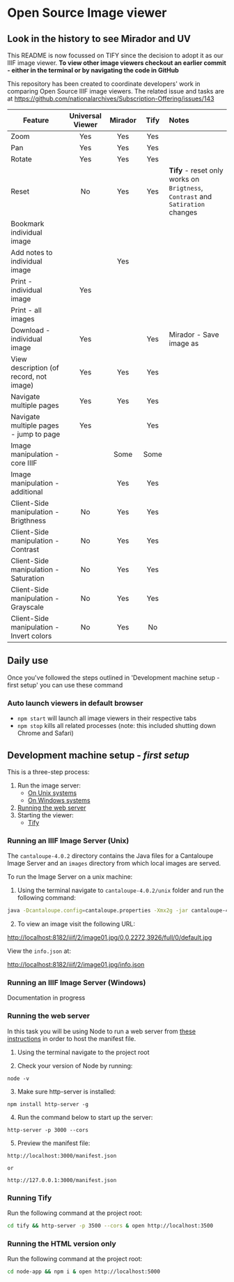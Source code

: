 # Open Source Image viewer

## Look in the history to see Mirador and UV

This README is now focussed on TIFY since the decision to adopt it as our IIIF image viewer. **To view other image viewers checkout an earlier commit - either in the terminal or by navigating the code in GitHub**

This repository has been created to coordinate developers' work in comparing Open Source IIIF image viewers. The related issue and tasks are at https://github.com/nationalarchives/Subscription-Offering/issues/143

| Feature                                   | Universal Viewer  | Mirador   | Tify   | Notes
| -------------                             |:-------------:    | :-:       | :-:    | :----
| Zoom                                      | Yes               |  Yes      | Yes    |
| Pan                                       | Yes               |  Yes      | Yes    |
| Rotate                                    | Yes               |  Yes      | Yes    |
| Reset                                     | No 	            |  Yes      | Yes    |**Tify** - reset only works on `Brigtness`, `Contrast` and `Satiration` changes
| Bookmark individual image                 |                   |           |        |
| Add notes to individual image             |                   |  Yes      |        |
| Print - individual image                  | Yes               |           |        |
| Print - all images                        |                   |           |        |
| Download - individual image               | Yes               |           | Yes    | Mirador - Save image as
| View description (of record, not image)   | Yes               |  Yes      | Yes    |
| Navigate multiple pages                   | Yes               |  Yes      | Yes    |
| Navigate multiple pages - jump to page    | Yes               |           | Yes    |
| Image manipulation - core IIIF            |                   |  Some     | Some   |
| Image manipulation - additional           |                   |  Yes      | Yes    |
| Client-Side manipulation - Brigthness     | No     		    |  Yes      | Yes    |
| Client-Side manipulation - Contrast       | No 		        |  Yes      | Yes    |
| Client-Side manipulation - Saturation     | No		        |  Yes      | Yes    |
| Client-Side manipulation - Grayscale      | No		        |  Yes      | Yes    |
| Client-Side manipulation - Invert colors  | No		        |  Yes      | No     |

## Daily use

Once you've followed the steps outlined in 'Development machine setup - first setup' you can use these command

### Auto launch viewers in default browser

* `npm start` will launch all image viewers in their respective tabs
* `npm stop` kills all related processes (note: this included shutting down Chrome and Safari)

## Development machine setup - _first setup_

This is a three-step process:

1. Run the image server:
	* [On Unix systems](#running-an-iiif-image-server-unix)
	* [On Windows systems](#running-an-iiif-image-server-windows)
2. [Running the web server](#running-the-web-server)
3. Starting the viewer:
	* [Tify](#running-tify)

### Running an IIIF Image Server (Unix)

The `cantaloupe-4.0.2` directory contains the Java files for a Cantaloupe Image Server and an `images` directory from which local images are served. 

To run the Image Server on a unix machine:

1. Using the terminal navigate to `cantaloupe-4.0.2/unix` folder and run the following command:

```bash
java -Dcantaloupe.config=cantaloupe.properties -Xmx2g -jar cantaloupe-4.0.2.war
```

2. To view an image visit the following URL: 

[http://localhost:8182/iiif/2/image01.jpg/0,0,2272,3926/full/0/default.jpg](http://localhost:8182/iiif/2/image01.jpg/0,0,2272,3926/full/0/default.jpg)

View the `info.json` at: 

[http://localhost:8182/iiif/2/image01.jpg/info.json](http://localhost:8182/iiif/2/image01.jpg/info.json)

### Running an IIIF Image Server (Windows)

Documentation in progress

### Running the web server

In this task you will be using Node to run a web server from [these instructions](http://ronallo.com/iiif-workshop-new/preparation/web-server.html#node) in order to host the manifest file.

1. Using the terminal navigate to the project root

2. Check your version of Node by running:
````
node -v
````

3. Make sure http-server is installed:
````
npm install http-server -g
````

4. Run the command below to start up the server:
````
http-server -p 3000 --cors
````

5. Preview the manifest file:
````
http://localhost:3000/manifest.json

or

http://127.0.0.1:3000/manifest.json
````

### Running Tify

Run the following command at the project root:

```bash
cd tify && http-server -p 3500 --cors & open http://localhost:3500
```

### Running the HTML version only

Run the following command at the project root:

```bash
cd node-app && npm i & open http://localhost:5000
```
